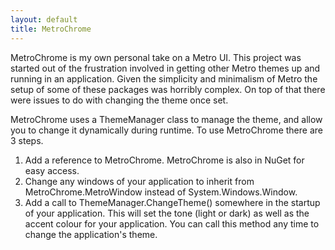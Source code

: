 ```yaml
---
layout: default
title: MetroChrome
---
```


MetroChrome is my own personal take on a Metro UI. This project was started out of the frustration involved in getting other Metro themes up and running in an application. Given the simplicity and minimalism of Metro the setup of some of these packages was horribly complex. On top of that there were issues to do with changing the theme once set.

MetroChrome uses a ThemeManager class to manage the theme, and allow you to change it dynamically during runtime. To use MetroChrome there are 3 steps.

1. Add a reference to MetroChrome. MetroChrome is also in NuGet for easy access.
2. Change any windows of your application to inherit from MetroChrome.MetroWindow instead of System.Windows.Window.
3. Add a call to ThemeManager.ChangeTheme() somewhere in the startup of your application. This will set the tone (light or dark) as well as the accent colour for your application. You can call this method any time to change the application's theme.